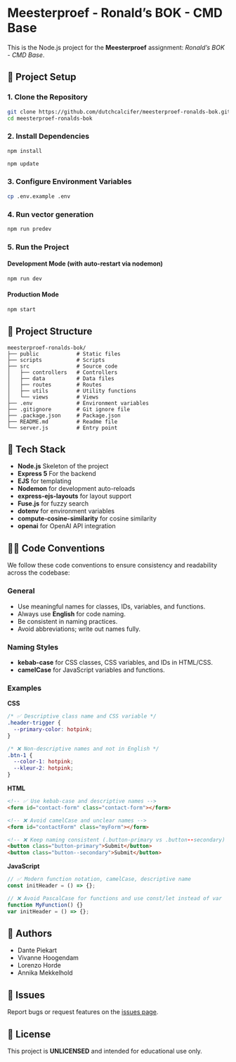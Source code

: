 # Meesterproef - Ronald’s BOK - CMD Base

This is the Node.js project for the **Meesterproef** assignment: _Ronald’s BOK - CMD Base_.

## 🚀 Project Setup

### 1. Clone the Repository

```bash
git clone https://github.com/dutchcalcifer/meesterproef-ronalds-bok.git
cd meesterproef-ronalds-bok
```

### 2. Install Dependencies

```bash
npm install
```

```bash
npm update
```

### 3. Configure Environment Variables

```bash
cp .env.example .env
```

### 4. Run vector generation

```bash
npm run predev
```

### 5. Run the Project

#### Development Mode (with auto-restart via nodemon)

```bash
npm run dev
```

#### Production Mode

```bash
npm start
```

## 📁 Project Structure

```
meesterproef-ronalds-bok/
├── public            # Static files
├── scripts           # Scripts
├── src               # Source code
│   ├── controllers   # Controllers
│   ├── data          # Data files
│   ├── routes        # Routes
│   ├── utils         # Utility functions
│   └── views         # Views
├── .env              # Environment variables
├── .gitignore        # Git ignore file
├── .package.json     # Package.json
├── README.md         # Readme file
└── server.js         # Entry point
```

## 🧰 Tech Stack

- **Node.js** Skeleton of the project
- **Express 5** For the backend
- **EJS** for templating
- **Nodemon** for development auto-reloads
- **express-ejs-layouts** for layout support
- **Fuse.js** for fuzzy search
- **dotenv** for environment variables
- **compute-cosine-similarity** for cosine similarity
- **openai** for OpenAI API integration

## 👩‍💻 Code Conventions

We follow these code conventions to ensure consistency and readability across the codebase:

### General

- Use meaningful names for classes, IDs, variables, and functions.
- Always use **English** for code naming.
- Be consistent in naming practices.
- Avoid abbreviations; write out names fully.

### Naming Styles

- **kebab-case** for CSS classes, CSS variables, and IDs in HTML/CSS.
- **camelCase** for JavaScript variables and functions.

### Examples

**CSS**

```css
/* ✅ Descriptive class name and CSS variable */
.header-trigger {
  --primary-color: hotpink;
}

/* ❌ Non-descriptive names and not in English */
.btn-1 {
  --color-1: hotpink;
  --kleur-2: hotpink;
}
```

**HTML**

```html
<!-- ✅ Use kebab-case and descriptive names -->
<form id="contact-form" class="contact-form"></form>

<!-- ❌ Avoid camelCase and unclear names -->
<form id="contactForm" class="myForm"></form>

<!-- ❌ Keep naming consistent (.button-primary vs .button--secondary) -->
<button class="button-primary">Submit</button>
<button class="button--secondary">Submit</button>
```

**JavaScript**

```javascript
// ✅ Modern function notation, camelCase, descriptive name
const initHeader = () => {};

// ❌ Avoid PascalCase for functions and use const/let instead of var
function MyFunction() {}
var initHeader = () => {};
```

## 👥 Authors

- Dante Piekart
- Vivanne Hoogendam
- Lorenzo Horde
- Annika Mekkelhold

## 🐛 Issues

Report bugs or request features on the [issues page](https://github.com/dutchcalcifer/meesterproef-ronalds-bok/issues).

## 📄 License

This project is **UNLICENSED** and intended for educational use only.
